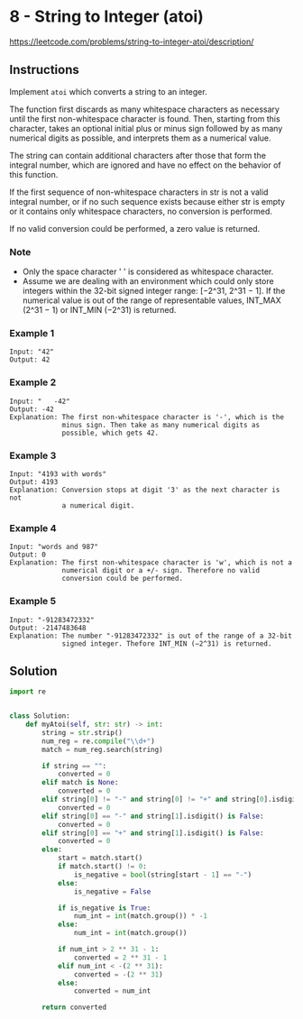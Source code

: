 # 8 - String to Integer (atoi)

https://leetcode.com/problems/string-to-integer-atoi/description/


## Instructions

Implement `atoi` which converts a string to an integer.

The function first discards as many whitespace characters as necessary until the first non-whitespace character is found. Then, starting from this character, takes an optional initial plus or minus sign followed by as many numerical digits as possible, and interprets them as a numerical value.

The string can contain additional characters after those that form the integral number, which are ignored and have no effect on the behavior of this function.

If the first sequence of non-whitespace characters in str is not a valid integral number, or if no such sequence exists because either str is empty or it contains only whitespace characters, no conversion is performed.

If no valid conversion could be performed, a zero value is returned.

### Note

- Only the space character ' ' is considered as whitespace character.
- Assume we are dealing with an environment which could only store integers within the 32-bit signed integer range: [−2^31, 2^31 − 1]. If the numerical value is out of the range of representable values, INT_MAX (2^31 − 1) or INT_MIN (−2^31) is returned.

### Example 1

```
Input: "42"
Output: 42
```

### Example 2

```
Input: "   -42"
Output: -42
Explanation: The first non-whitespace character is '-', which is the
             minus sign. Then take as many numerical digits as
             possible, which gets 42.
```

### Example 3

```
Input: "4193 with words"
Output: 4193
Explanation: Conversion stops at digit '3' as the next character is not
             a numerical digit.
```

### Example 4

```
Input: "words and 987"
Output: 0
Explanation: The first non-whitespace character is 'w', which is not a
             numerical digit or a +/- sign. Therefore no valid
             conversion could be performed.
```

### Example 5

```
Input: "-91283472332"
Output: -2147483648
Explanation: The number "-91283472332" is out of the range of a 32-bit
             signed integer. Thefore INT_MIN (−2^31) is returned.
```

## Solution

```python
import re


class Solution:
    def myAtoi(self, str: str) -> int:
        string = str.strip()
        num_reg = re.compile("\\d+")
        match = num_reg.search(string)

        if string == "":
            converted = 0
        elif match is None:
            converted = 0
        elif string[0] != "-" and string[0] != "+" and string[0].isdigit() is False:
            converted = 0
        elif string[0] == "-" and string[1].isdigit() is False:
            converted = 0
        elif string[0] == "+" and string[1].isdigit() is False:
            converted = 0
        else:
            start = match.start()
            if match.start() != 0:
                is_negative = bool(string[start - 1] == "-")
            else:
                is_negative = False

            if is_negative is True:
                num_int = int(match.group()) * -1
            else:
                num_int = int(match.group())

            if num_int > 2 ** 31 - 1:
                converted = 2 ** 31 - 1
            elif num_int < -(2 ** 31):
                converted = -(2 ** 31)
            else:
                converted = num_int

        return converted
```
